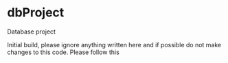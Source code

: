 dbProject
=========

Database project

Initial build, please ignore anything written here and if possible do not make changes to this code. Please follow this

